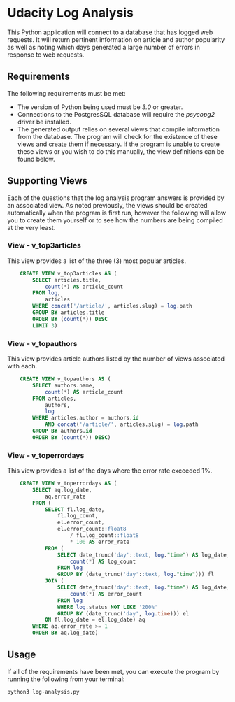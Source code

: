 # Udacity Log Analysis

This Python application will connect to a database that has logged web
requests. It will return pertinent information on article and author
popularity as well as noting which days generated a large number of
errors in response to web requests.

## Requirements

The following requirements must be met:

- The version of Python being used must be *3.0* or greater.
- Connections to the PostgresSQL database will require the *psycopg2* driver be installed.
- The generated output relies on several views that compile information from the database. The program will check for the existence of these views and create them if necessary. If the program is unable to create these views or you wish to do this manually, the view definitions can be found below.

## Supporting Views

Each of the questions that the log analysis program answers is provided by an associated view. As noted previously, the views should be created automatically when the program is first run, however the following will allow you to create them yourself or to see how the numbers are being compiled at the very least.

### View - v_top3articles

This view provides a list of the three (3) most popular articles.

```sql
    CREATE VIEW v_top3articles AS (
        SELECT articles.title,
            count(*) AS article_count
        FROM log,
            articles
        WHERE concat('/article/', articles.slug) = log.path
        GROUP BY articles.title
        ORDER BY (count(*)) DESC
        LIMIT 3)
```

### View - v_topauthors

This view provides article authors listed by the number of views associated with each.

```sql
    CREATE VIEW v_topauthors AS (
        SELECT authors.name,
            count(*) AS article_count
        FROM articles,
            authors,
            log
        WHERE articles.author = authors.id
            AND concat('/article/', articles.slug) = log.path
        GROUP BY authors.id
        ORDER BY (count(*)) DESC)
```

### View - v_toperrordays

This view provides a list of the days where the error rate exceeded 1%.

```sql
    CREATE VIEW v_toperrordays AS (
        SELECT aq.log_date,
            aq.error_rate
        FROM (
            SELECT fl.log_date,
                fl.log_count,
                el.error_count,
                el.error_count::float8
                    / fl.log_count::float8
                    * 100 AS error_rate
            FROM (
                SELECT date_trunc('day'::text, log."time") AS log_date,
                    count(*) AS log_count
                FROM log
                GROUP BY (date_trunc('day'::text, log."time"))) fl
            JOIN (
                SELECT date_trunc('day'::text, log."time") AS log_date,
                    count(*) AS error_count
                FROM log
                WHERE log.status NOT LIKE '200%'
                GROUP BY (date_trunc('day', log.time))) el
            ON fl.log_date = el.log_date) aq
        WHERE aq.error_rate >= 1
        ORDER BY aq.log_date)
```

## Usage

If all of the requirements have been met, you can execute the program by running the following from your terminal:

`python3 log-analysis.py`
